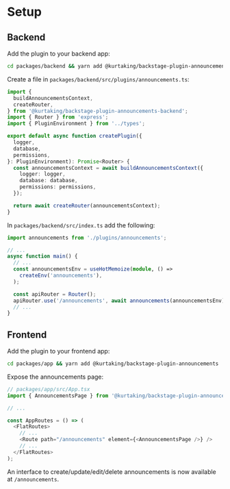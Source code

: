 # Setup

## Backend

Add the plugin to your backend app:

```bash
cd packages/backend && yarn add @kurtaking/backstage-plugin-announcements-backend
```

Create a file in `packages/backend/src/plugins/announcements.ts`:

```ts
import {
  buildAnnouncementsContext,
  createRouter,
} from '@kurtaking/backstage-plugin-announcements-backend';
import { Router } from 'express';
import { PluginEnvironment } from '../types';

export default async function createPlugin({
  logger,
  database,
  permissions,
}: PluginEnvironment): Promise<Router> {
  const announcementsContext = await buildAnnouncementsContext({
    logger: logger,
    database: database,
    permissions: permissions,
  });

  return await createRouter(announcementsContext);
}
```

In `packages/backend/src/index.ts` add the following:

```ts
import announcements from './plugins/announcements';

// ...
async function main() {
  // ...
  const announcementsEnv = useHotMemoize(module, () =>
    createEnv('announcements'),
  );

  const apiRouter = Router();
  apiRouter.use('/announcements', await announcements(announcementsEnv));
  // ...
}
```

## Frontend

Add the plugin to your frontend app:

```bash
cd packages/app && yarn add @kurtaking/backstage-plugin-announcements
```

Expose the announcements page:

```ts
// packages/app/src/App.tsx
import { AnnouncementsPage } from '@kurtaking/backstage-plugin-announcements';

// ...

const AppRoutes = () => (
  <FlatRoutes>
    // ...
    <Route path="/announcements" element={<AnnouncementsPage />} />
    // ...
  </FlatRoutes>
);
```

An interface to create/update/edit/delete announcements is now available at `/announcements`.
